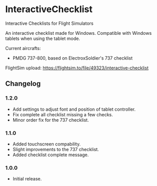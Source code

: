 # InteractiveChecklist
Interactive Checklists for Flight Simulators

An interactive checklist made for Windows. Compatible with Windows tablets when using the tablet mode.

Current aircrafts:

- PMDG 737-800, based on ElectroxSoldier's 737 checklist

FlightSim upload: https://flightsim.to/file/49323/interactive-checklist

## Changelog

### 1.2.0
- Add settings to adjust font and position of tablet controller.
- Fix complete all checklist missing a few checks.
- Minor order fix for the 737 checklist.

### 1.1.0
- Added touchscreen compability.
- Slight improvements to the 737 checklist.
- Added checklist complete message.

### 1.0.0
- Initial release.
